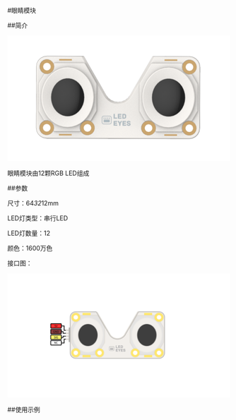 #眼睛模块

##简介

![](./images/render_eyes.png)

眼睛模块由12颗RGB LED组成

##参数

尺寸：64*32*12mm

LED灯类型：串行LED

LED灯数量：12

颜色：1600万色

接口图：

![](./images/pinout_eyes.png)

##使用示例
